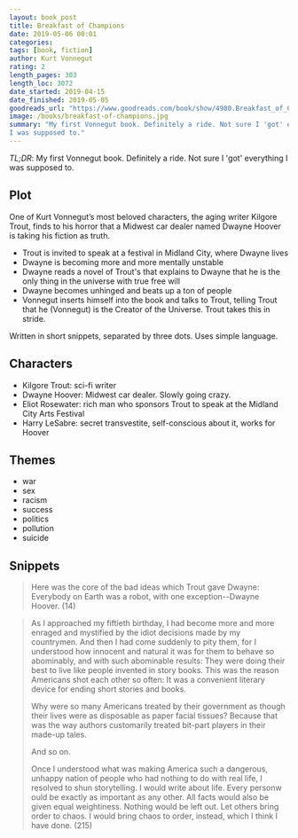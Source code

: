 ```yaml
---
layout: book_post
title: Breakfast of Champions
date: 2019-05-06 00:01
categories:
tags: [book, fiction]
author: Kurt Vonnegut
rating: 2
length_pages: 303
length_loc: 3072
date_started: 2019-04-15
date_finished: 2019-05-05
goodreads_url: "https://www.goodreads.com/book/show/4980.Breakfast_of_Champions?ac=1&from_search=true"
image: /books/breakfast-of-champions.jpg
summary: "My first Vonnegut book. Definitely a ride. Not sure I 'got' everything
I was supposed to."
---
```


*TL;DR*: My first Vonnegut book. Definitely a ride. Not sure I 'got' everything
I was supposed to.

## Plot

One of Kurt Vonnegut’s  most beloved characters, the aging writer Kilgore Trout,
finds to his horror that a Midwest car dealer named Dwayne Hoover is taking his
fiction as truth.

* Trout is invited to speak at a festival in Midland City, where Dwayne lives
* Dwayne is becoming more and more mentally unstable
* Dwayne reads a novel of Trout's that explains to Dwayne that he is the only
  thing in the universe with true free will
* Dwayne becomes unhinged and beats up a ton of people
* Vonnegut inserts himself into the book and talks to Trout, telling Trout that
  he (Vonnegut) is the Creator of the Universe. Trout takes this in stride.

Written in short snippets, separated by three dots. Uses simple language.

## Characters

* Kilgore Trout: sci-fi writer
* Dwayne Hoover: Midwest car dealer. Slowly going crazy.
* Eliot Rosewater: rich man who sponsors Trout to speak at the Midland City Arts
  Festival
* Harry LeSabre: secret transvestite, self-conscious about it, works for Hoover

## Themes

* war
* sex
* racism
* success
* politics
* pollution
* suicide

## Snippets

<blockquote>
  <p>
  Here was the core of the bad ideas which Trout gave Dwayne: Everybody on Earth
  was a robot, with one exception--Dwayne Hoover. (14)
  </p>
</blockquote>

<blockquote>
  <p>
  As I approached my fiftieth birthday, I had become more and more enraged and
  mystified by the idiot decisions made by my countrymen. And then I had come
  suddenly to pity them, for I understood how innocent and natural it was for
  them to behave so abominably, and with such abominable results: They were
  doing their best to live like people invented in story books. This was the
  reason Americans shot each other so often: It was a convenient literary device
  for ending short stories and books.
  </p>

  <p>
  Why were so many Americans treated by their government as though their lives
  were as disposable as paper facial tissues? Because that was the way authors
  customarily treated bit-part players in their made-up tales.
  </p>

  <p>
  And so on.
  </p>

  <p>
  Once I understood what was making America such a dangerous, unhappy nation of
  people who had nothing to do with real life, I resolved to shun storytelling.
  I would write about life. Every personw ould be exactly as important as any
  other. All facts would also be given equal weightiness. Nothing would be left
  out. Let others bring order to chaos. I would bring chaos to order, instead,
  which I think I have done. (215)
  </p>
</blockquote>
